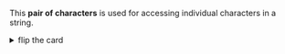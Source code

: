 This **pair of characters** is used for accessing individual characters in a string.

<details>
<summary>flip the card</summary>
<br>

# `[ ]`

- _singular_: square bracket
- _plural_: square brackets
- `[`: _opening_ square bracket
- `]`: _closing_ closing square bracket

```js
'use strict';

let threeLetters = 'abc';

let first = threeLetters[0];
let second = threeLetters[1];
let third = threeLetters[2];

console.log(first, second, third);
```

</details>
